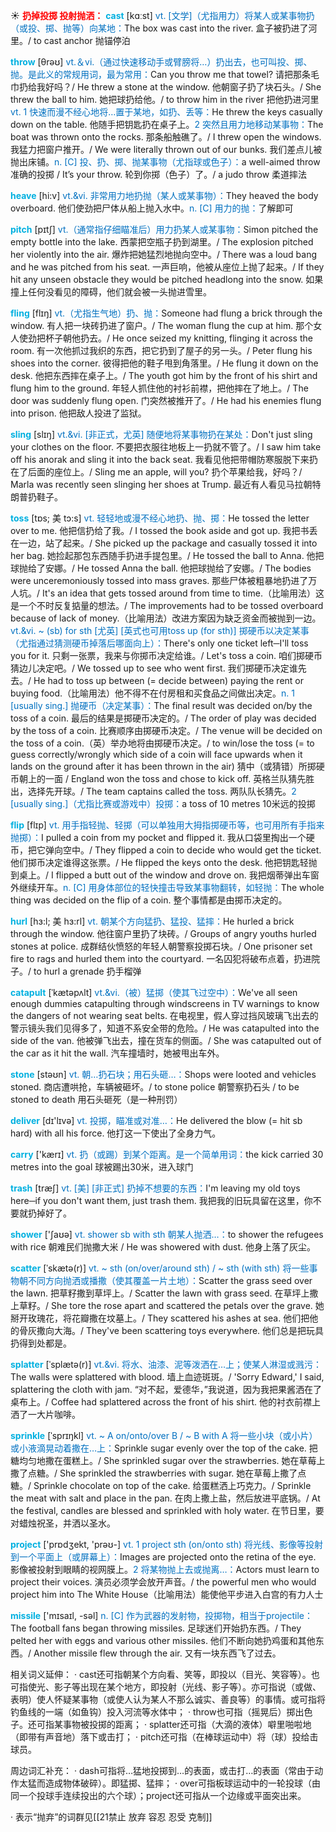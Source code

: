 ☀ <font color="red">**扔掉投掷 投射抛洒：**</font>
<font color="sky blue">**cast**</font> [kɑːst] 
<font color="#0070c0">vt. [文学]（尤指用力）将某人或某事物扔（或投、掷、抛等）向某地：</font>The box was cast into the river. 盒子被扔进了河里。/ to cast anchor 抛锚停泊

<font color="sky blue">**throw**</font> [θrəʊ] 
<font color="#0070c0">vt.＆vi.（通过快速移动手或臂膀将…）扔出去，也可叫投、掷、抛。是此义的常规用词，最为常用：</font>Can you throw me that towel? 请把那条毛巾扔给我好吗？/ He threw a stone at the window. 他朝窗子扔了块石头。/ She threw the ball to him. 她把球扔给他。/ to throw him in the river 把他扔进河里 <font color="#0070c0">vt. 1 快速而漫不经心地将…置于某地，如扔、丢等：</font>He threw the keys casually down on the table. 他随手把钥匙扔在桌子上。<font color="#0070c0">2 突然且用力地移动某事物：</font>The boat was thrown onto the rocks. 那条船触礁了。/ I threw open the windows. 我猛力把窗户推开。/ We were literally thrown out of our bunks. 我们差点儿被抛出床铺。<font color="#0070c0">n. [C] 投、扔、掷、抛某事物（尤指球或色子）：</font>a well-aimed throw 准确的投掷 / It’s your throw. 轮到你掷（色子）了。/ a judo throw 柔道摔法
                       
<font color="sky blue">**heave**</font> [hi:v]
<font color="#0070c0">vt.&vi. 非常用力地扔抛（某人或某事物）：</font>They heaved the body overboard. 他们使劲把尸体从船上抛入水中。<font color="#0070c0">n. [C] 用力的抛：</font>了解即可

<font color="sky blue">**pitch**</font> [pɪtʃ]
<font color="#0070c0">vt.（通常指仔细瞄准后）用力扔某人或某事物：</font>Simon pitched the empty bottle into the lake. 西蒙把空瓶子扔到湖里。/ The explosion pitched her violently into the air. 爆炸把她猛烈地抛向空中。/ There was a loud bang and he was pitched from his seat. 一声巨响，他被从座位上抛了起来。/ If they hit any unseen obstacle they would be pitched headlong into the snow. 如果撞上任何没看见的障碍，他们就会被一头抛进雪里。          

<font color="sky blue">**fling**</font> [flɪŋ]
<font color="#0070c0">vt.（尤指生气地）扔、抛：</font>Someone had flung a brick through the window. 有人把一块砖扔进了窗户。/ The woman flung the cup at him. 那个女人使劲把杯子朝他扔去。/ He once seized my knitting, flinging it across the room. 有一次他抓过我织的东西，把它扔到了屋子的另一头。/ Peter flung his shoes into the corner. 彼得把他的鞋子甩到角落里。/ He flung it down on the desk. 他把东西摔在桌子上。/ The youth got him by the front of his shirt and flung him to the ground. 年轻人抓住他的衬衫前襟，把他摔在了地上。/ The door was suddenly flung open. 门突然被推开了。/ He had his enemies flung into prison. 他把敌人投进了监狱。
           
<font color="sky blue">**sling**</font> [slɪŋ]
<font color="#0070c0">vt.&vi. [非正式，尤英] 随便地将某事物扔在某处：</font>Don't just sling your clothes on the floor. 不要把衣服往地板上一扔就不管了。/ I saw him take off his anorak and sling it into the back seat. 我看见他把带帽防寒服脱下来扔在了后面的座位上。/ Sling me an apple, will you? 扔个苹果给我，好吗？/ Marla was recently seen slinging her shoes at Trump. 最近有人看见马拉朝特朗普扔鞋子。           

<font color="sky blue">**toss**</font> [tɒs; 美 tɔ:s]
<font color="#0070c0">vt. 轻轻地或漫不经心地扔、抛、掷：</font>He tossed the letter over to me. 他把信扔给了我。/ I tossed the book aside and got up. 我把书丢在一边，站了起来。/ She picked up the package and casually tossed it into her bag. 她捡起那包东西随手扔进手提包里。/ He tossed the ball to Anna. 他把球抛给了安娜。/ He tossed Anna the ball. 他把球抛给了安娜。/ The bodies were unceremoniously tossed into mass graves. 那些尸体被粗暴地扔进了万人坑。/ It's an idea that gets tossed around from time to time.（比喻用法）这是一个不时反复掂量的想法。/ The improvements had to be tossed overboard because of lack of money.（比喻用法）改进方案因为缺乏资金而被抛到一边。<font color="#0070c0">vt.&vi. ~ (sb) for sth [尤英] [英式也可用toss up (for sth)] 掷硬币以决定某事（尤指通过猜测硬币掉落后哪面向上）：</font>There's only one ticket left─I'll toss you for it. 只剩一张票，我来与你掷币决定给谁。/ Let's toss a coin. 咱们掷硬币猜边儿决定吧。/ We tossed up to see who went first. 我们掷硬币决定谁先去。/ He had to toss up between (= decide between) paying the rent or buying food.（比喻用法）他不得不在付房租和买食品之间做出决定。<font color="#0070c0">n. 1 [usually sing.] 抛硬币（决定某事）：</font>The final result was decided on/by the toss of a coin. 最后的结果是掷硬币决定的。/ The order of play was decided by the toss of a coin. 比赛顺序由掷硬币决定。/ The venue will be decided on the toss of a coin.（英）举办地将由掷硬币决定。/ to win/lose the toss (= to guess correctly/wrongly which side of a coin will face upwards when it lands on the ground after it has been thrown in the air) 猜中（或猜错）所掷硬币朝上的一面 / England won the toss and chose to kick off. 英格兰队猜先胜出，选择先开球。/ The team captains called the toss. 两队队长猜先。<font color="#0070c0">2 [usually sing.]（尤指比赛或游戏中）投掷：</font>a toss of 10 metres 10米远的投掷
           
<font color="sky blue">**flip**</font> [flɪp]
<font color="#0070c0">vt. 用手指轻抛、轻掷（可以单独用大拇指掷硬币等，也可用所有手指来抛掷）：</font>I pulled a coin from my pocket and flipped it. 我从口袋里掏出一个硬币，把它弹向空中。/ They flipped a coin to decide who would get the ticket. 他们掷币决定谁得这张票。/ He flipped the keys onto the desk. 他把钥匙轻抛到桌上。/ I flipped a butt out of the window and drove on. 我把烟蒂弹出车窗外继续开车。<font color="#0070c0">n. [C] 用身体部位的轻快撞击导致某事物翻转，如轻抛：</font>The whole thing was decided on the flip of a coin. 整个事情都是由掷币决定的。

<font color="sky blue">**hurl**</font> [hɜ:l; 美 hɜ:rl]
<font color="#0070c0">vt. 朝某个方向猛扔、猛投、猛摔：</font>He hurled a brick through the window. 他往窗户里扔了块砖。/ Groups of angry youths hurled stones at police. 成群结伙愤怒的年轻人朝警察投掷石块。/ One prisoner set fire to rags and hurled them into the courtyard. 一名囚犯将破布点着，扔进院子。/ to hurl a grenade 扔手榴弹
           
<font color="sky blue">**catapult**</font> [ˈkætəpʌlt]
<font color="#0070c0">vt.&vi.（被）猛掷（使其飞过空中）：</font>We've all seen enough dummies catapulting through windscreens in TV warnings to know the dangers of not wearing seat belts. 在电视里，假人穿过挡风玻璃飞出去的警示镜头我们见得多了，知道不系安全带的危险。/ He was catapulted into the side of the van. 他被弹飞出去，撞在货车的侧面。/ She was catapulted out of the car as it hit the wall. 汽车撞墙时，她被甩出车外。

<font color="sky blue">**stone**</font> [stəʊn] 
<font color="#0070c0">vt. 朝…扔石块；用石头砸…：</font>Shops were looted and vehicles stoned. 商店遭哄抢，车辆被砸坏。/ to stone police 朝警察扔石头 / to be stoned to death 用石头砸死（是一种刑罚）

<font color="sky blue">**deliver**</font> [dɪ'lɪvə] 
<font color="#0070c0">vt. 投掷，瞄准或对准…：</font>He delivered the blow (= hit sb hard) with all his force. 他打这一下使出了全身力气。

<font color="sky blue">**carry**</font> ['kærɪ] 
<font color="#0070c0">vt. 扔（或踢）到某个距离。是一个简单用词：</font>the kick carried 30 metres into the goal 球被踢出30米，进入球门
           
<font color="sky blue">**trash**</font> [træʃ]
<font color="#0070c0">vt. [美] [非正式] 扔掉不想要的东西：</font>I'm leaving my old toys here─if you don't want them, just trash them. 我把我的旧玩具留在这里，你不要就扔掉好了。

<font color="sky blue">**shower**</font> ['ʃaʊə] 
<font color="#0070c0">vt. shower sb with sth 朝某人抛洒…：</font>to shower the refugees with rice 朝难民们抛撒大米 / He was showered with dust. 他身上落了灰尘。
           
<font color="sky blue">**scatter**</font> [ˈskætə(r)]
<font color="#0070c0">vt. ~ sth (on/over/around sth) / ~ sth (with sth) 将一些事物朝不同方向抛洒或播撒（使其覆盖一片土地）：</font>Scatter the grass seed over the lawn. 把草籽撒到草坪上。/ Scatter the lawn with grass seed. 在草坪上撒上草籽。/ She tore the rose apart and scattered the petals over the grave. 她掰开玫瑰花，将花瓣撒在坟墓上。/ They scattered his ashes at sea. 他们把他的骨灰撒向大海。/ They've been scattering toys everywhere. 他们总是把玩具扔得到处都是。
           
<font color="sky blue">**splatter**</font> [ˈsplætə(r)]
<font color="#0070c0">vt.&vi. 将水、油漆、泥等泼洒在…上；使某人淋湿或溅污：</font>The walls were splattered with blood. 墙上血迹斑斑。/ 'Sorry Edward,' I said, splattering the cloth with jam. “对不起，爱德华，”我说道，因为我把果酱洒在了桌布上。/ Coffee had splattered across the front of his shirt. 他的衬衣前襟上洒了一大片咖啡。
           
<font color="sky blue">**sprinkle**</font> [ˈsprɪŋkl]
<font color="#0070c0">vt. ~ A on/onto/over B / ~ B with A 将一些小块（或小片）或小液滴晃动着撒在…上：</font>Sprinkle sugar evenly over the top of the cake. 把糖均匀地撒在蛋糕上。/ She sprinkled sugar over the strawberries. 她在草莓上撒了点糖。/ She sprinkled the strawberries with sugar. 她在草莓上撒了点糖。/ Sprinkle chocolate on top of the cake. 给蛋糕洒上巧克力。/ Sprinkle the meat with salt and place in the pan. 在肉上撒上盐，然后放进平底锅。/ At the festival, candles are blessed and sprinkled with holy water. 在节日里，要对蜡烛祝圣，并洒以圣水。

<font color="sky blue">**project**</font> ['prɒdʒekt, 'prəʊ-] 
<font color="#0070c0">vt. 1 project sth (on/onto sth) 将光线、影像等投射到一个平面上（或屏幕上）：</font>Images are projected onto the retina of the eye. 影像被投射到眼睛的视网膜上。<font color="#0070c0">2 将某物抛上去或抛离…：</font>Actors must learn to project their voices. 演员必须学会放开声音。/ the powerful men who would project him into The White House（比喻用法）能使他平步进入白宫的有力人士

<font color="sky blue">**missile**</font> ['mɪsaɪl, -səl] 
<font color="#0070c0">n. [C] 作为武器的发射物，投掷物，相当于projectile：</font>The football fans began throwing missiles. 足球迷们开始扔东西。/ They pelted her with eggs and various other missiles. 他们不断向她扔鸡蛋和其他东西。/ Another missile flew through the air. 又有一块东西飞了过去。

相关词义延伸：
· cast还可指朝某个方向看、笑等，即投以（目光、笑容等）。也可指使光、影子等出现在某个地方，即投射（光线、影子等）。亦可指说（或做、表明）使人怀疑某事物（或使人认为某人不那么诚实、善良等）的事情。或可指将钓鱼线的一端（如鱼钩）投入河流等水体中；
· throw也可指（摇晃后）掷出色子。还可指某事物被投掷的距离；
· splatter还可指（大滴的液体）噼里啪啦地（即带有声音地）落下或击打；
· pitch还可指（在棒球运动中）将（球）投给击球员。

周边词汇补充：
· dash可指将…猛地投掷到…的表面，或击打…的表面（常由于动作太猛而造成物体破碎）。即猛掷、猛摔；
· over可指板球运动中的一轮投球（由同一个投球手连续投出的六个球）；project还可指从一个边缘或平面突出来。

· 表示“抛弃”的词群见[[21禁止 放弃 容忍 忍受 克制]]